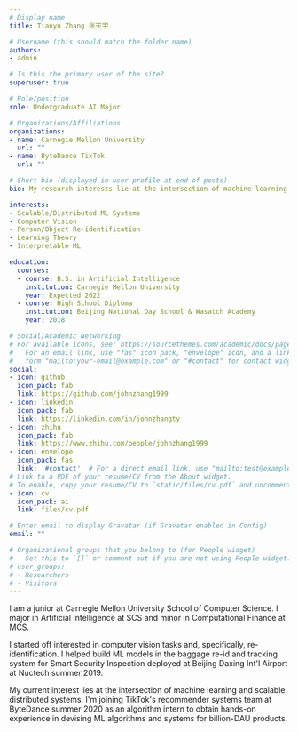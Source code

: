 ```yaml
---
# Display name
title: Tianyu Zhang 张天宇

# Username (this should match the folder name)
authors:
- admin

# Is this the primary user of the site?
superuser: true

# Role/position
role: Undergraduate AI Major

# Organizations/Affiliations
organizations:
- name: Carnegie Mellon University
  url: ""
- name: ByteDance TikTok
  url: ""

# Short bio (displayed in user profile at end of posts)
bio: My research interests lie at the intersection of machine learning and scalable, distributed systems.

interests:
- Scalable/Distributed ML Systems
- Computer Vision
- Person/Object Re-identification
- Learning Theory
- Interpretable ML

education:
  courses:
  - course: B.S. in Artificial Intelligence
    institution: Carnegie Mellon University
    year: Expected 2022
  - course: High School Diploma
    institution: Beijing National Day School & Wasatch Academy
    year: 2018

# Social/Academic Networking
# For available icons, see: https://sourcethemes.com/academic/docs/page-builder/#icons
#   For an email link, use "fas" icon pack, "envelope" icon, and a link in the
#   form "mailto:your-email@example.com" or "#contact" for contact widget.
social:
- icon: github
  icon_pack: fab
  link: https://github.com/johnzhang1999
- icon: linkedin
  icon_pack: fab
  link: https://linkedin.com/in/johnzhangty
- icon: zhihu
  icon_pack: fab
  link: https://www.zhihu.com/people/johnzhang1999
- icon: envelope
  icon_pack: fas
  link: '#contact'  # For a direct email link, use "mailto:test@example.org".
# Link to a PDF of your resume/CV from the About widget.
# To enable, copy your resume/CV to `static/files/cv.pdf` and uncomment the lines below.
- icon: cv
  icon_pack: ai
  link: files/cv.pdf

# Enter email to display Gravatar (if Gravatar enabled in Config)
email: ""

# Organizational groups that you belong to (for People widget)
#   Set this to `[]` or comment out if you are not using People widget.
# user_groups:
# - Researchers
# - Visitors
---
```


I am a junior at Carnegie Mellon University School of Computer Science. I major in Artificial Intelligence at SCS and minor in Computational Finance at MCS. 

I started off interested in computer vision tasks and, specifically, re-identification. I helped build ML models in the baggage re-id and tracking system for Smart Security Inspection deployed at Beijing Daxing Int'l Airport at Nuctech summer 2019. 

My current interest lies at the intersection of machine learning and scalable, distributed systems. I'm joining TikTok's recommender systems team at ByteDance summer 2020 as an algorithm intern to obtain hands-on experience in devising ML algorithms and systems for billion-DAU products.